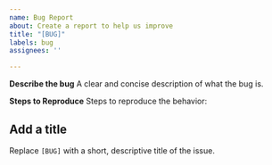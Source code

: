 ```yaml
---
name: Bug Report
about: Create a report to help us improve
title: "[BUG]"
labels: bug
assignees: ''

---
```


**Describe the bug**
A clear and concise description of what the bug is.

**Steps to Reproduce**
Steps to reproduce the behavior:

## Add a title
Replace `[BUG]` with a short, descriptive title of the issue.
